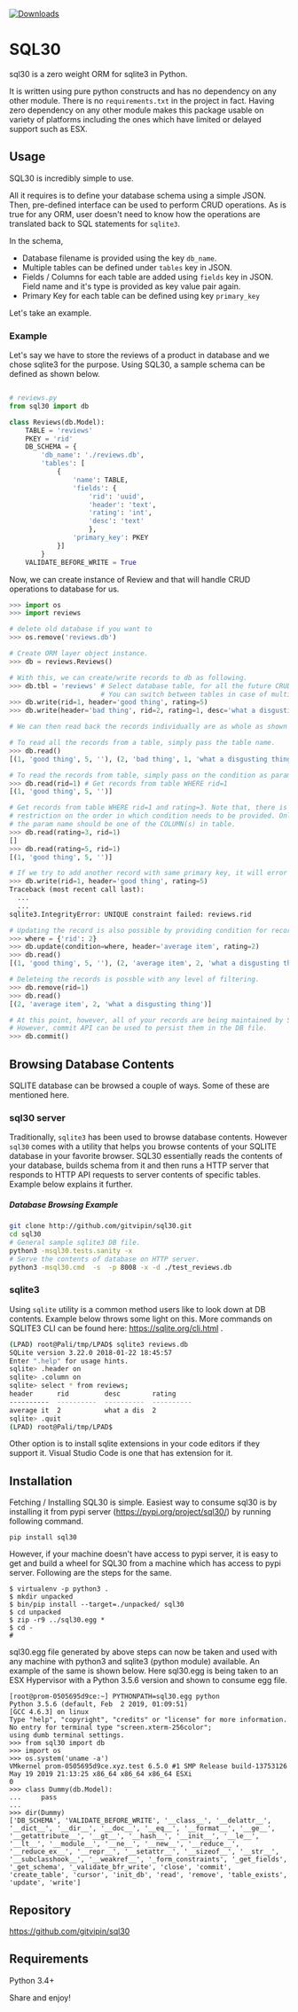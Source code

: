 [![Downloads](https://pepy.tech/badge/sql30)](https://pepy.tech/project/sql30)

# SQL30

sql30 is a zero weight ORM for sqlite3 in Python. 

It is written using pure python constructs and has no dependency on any other module. There is no `requirements.txt` in the project in fact. Having zero dependency on any other module makes this package usable on variety of platforms including the ones which have limited or delayed support such as ESX.


## Usage


SQL30 is incredibly simple to use. 

All it requires is to define your database schema using a simple JSON. Then, pre-defined interface can be used to perform CRUD operations. As is true for any ORM, user doesn't need to know how the operations are translated back to SQL statements for `sqlite3`. 

In the schema,
- Database filename is provided using the key `db_name`.
- Multiple tables can be defined under `tables` key in JSON.
- Fields / Columns for each table are added using `fields` key in JSON. Field name and it's type is provided as key value pair again.
- Primary Key for each table can be defined using key `primary_key`

Let's take an example. 

### Example

Let's say we have to store the reviews of a product in database and we chose sqlite3 for the purpose. Using SQL30, a sample schema can be defined as shown below.


```python

# reviews.py
from sql30 import db

class Reviews(db.Model):
    TABLE = 'reviews'
    PKEY = 'rid'
    DB_SCHEMA = {
        'db_name': './reviews.db',
        'tables': [
            {
                'name': TABLE,
                'fields': {
                    'rid': 'uuid',
                    'header': 'text',
                    'rating': 'int',
                    'desc': 'text'
                    },
                'primary_key': PKEY
            }]
        }
    VALIDATE_BEFORE_WRITE = True

```

Now, we can create instance of Review and that will handle CRUD operations to database for us. 

```python
>>> import os
>>> import reviews

# delete old database if you want to
>>> os.remove('reviews.db')

# Create ORM layer object instance.
>>> db = reviews.Reviews()

# With this, we can create/write records to db as following.
>>> db.tbl = 'reviews' # Select database table, for all the future CRUD operations.
                       # You can switch between tables in case of multiple tables in DB.
>>> db.write(rid=1, header='good thing', rating=5)
>>> db.write(header='bad thing', rid=2, rating=1, desc='what a disgusting thing')

# We can then read back the records individually are as whole as shown below.

# To read all the records from a table, simply pass the table name.
>>> db.read()
[(1, 'good thing', 5, ''), (2, 'bad thing', 1, 'what a disgusting thing')]

# To read the records from table, simply pass on the condition as params.
>>> db.read(rid=1) # Get records from table WHERE rid=1
[(1, 'good thing', 5, '')]

# Get records from table WHERE rid=1 and rating=3. Note that, there is no
# restriction on the order in which condition needs to be provided. Only
# the param name should be one of the COLUMN(s) in table.
>>> db.read(rating=3, rid=1)
[]
>>> db.read(rating=5, rid=1)
[(1, 'good thing', 5, '')]

# If we try to add another record with same primary key, it will error out.
>>> db.write(rid=1, header='good thing', rating=5)
Traceback (most recent call last):
  ...
  ...
sqlite3.IntegrityError: UNIQUE constraint failed: reviews.rid

# Updating the record is also possible by providing condition for records and updated values.
>>> where = {'rid': 2}
>>> db.update(condition=where, header='average item', rating=2)
>>> db.read()
[(1, 'good thing', 5, ''), (2, 'average item', 2, 'what a disgusting thing')]

# Deleteing the records is possble with any level of filtering.
>>> db.remove(rid=1)
>>> db.read()
[(2, 'average item', 2, 'what a disgusting thing')]

# At this point, however, all of your records are being maintained by SQLITE in-memory.
# However, commit API can be used to persist them in the DB file.
>>> db.commit()
```

## Browsing Database Contents

SQLITE database can be browsed a couple of ways. Some of these are mentioned here.

### sql30 server
Traditionally, `sqlite3` has been used to browse database contents. However `sql30` comes with a utility that helps you browse contents of your SQLITE database in your favorite browser. SQL30 essentially reads the contents of your database, builds schema from it and then runs a HTTP server that responds to HTTP API requests to server contents of specific tables. Example below explains it further.

##### Database Browsing Example

```bash
git clone http://github.com/gitvipin/sql30.git
cd sql30
# General sample sqlite3 DB file.
python3 -msql30.tests.sanity -x
# Serve the contents of database on HTTP server.
python3 -msql30.cmd  -s  -p 8008 -x -d ./test_reviews.db
```

### sqlite3
Using `sqlite` utility is a common method users like to look down at DB contents. Example below throws some light on this. More commands on SQLITE3 CLI can be found here: https://sqlite.org/cli.html .

```bash
(LPAD) root@Pali/tmp/LPAD$ sqlite3 reviews.db
SQLite version 3.22.0 2018-01-22 18:45:57
Enter ".help" for usage hints.
sqlite> .header on
sqlite> .column on
sqlite> select * from reviews;
header      rid         desc        rating
----------  ----------  ----------  ----------
average it  2           what a dis  2
sqlite> .quit
(LPAD) root@Pali/tmp/LPAD$
```

Other option is to install sqlite extensions in your code editors if they support it. Visual Studio Code is one that has extension for it.


## Installation

Fetching / Installing SQL30 is simple. Easiest way to consume sql30 is by installing it from pypi server (https://pypi.org/project/sql30/) by running following command. 

```
pip install sql30
```

However, if your machine doesn't have access to pypi server, it is easy to get and build a wheel for SQL30 from a machine which has access to pypi server. 
Following are the steps for the same. 

```
$ virtualenv -p python3 . 
$ mkdir unpacked
$ bin/pip install --target=./unpacked/ sql30
$ cd unpacked
$ zip -r9 ../sql30.egg *
$ cd -
# 
```

sql30.egg file generated by above steps can now be taken and used with any machine with python3 and sqlite3 (python module) available. An example of the same is shown below. Here sql30.egg is being taken to an ESX Hypervisor with a Python 3.5.6 version and shown to consume egg file. 

```
[root@prom-0505695d9ce:~] PYTHONPATH=sql30.egg python
Python 3.5.6 (default, Feb  2 2019, 01:09:51)
[GCC 4.6.3] on linux
Type "help", "copyright", "credits" or "license" for more information.
No entry for terminal type "screen.xterm-256color";
using dumb terminal settings.
>>> from sql30 import db
>>> import os
>>> os.system('uname -a')
VMkernel prom-0505695d9ce.xyz.test 6.5.0 #1 SMP Release build-13753126 May 19 2019 21:13:25 x86_64 x86_64 x86_64 ESXi
0
>>> class Dummy(db.Model):
...     pass
...
>>> dir(Dummy)
['DB_SCHEMA', 'VALIDATE_BEFORE_WRITE', '__class__', '__delattr__', '__dict__', '__dir__', '__doc__', '__eq__', '__format__', '__ge__', '__getattribute__', '__gt__', '__hash__', '__init__', '__le__', '__lt__', '__module__', '__ne__', '__new__', '__reduce__', '__reduce_ex__', '__repr__', '__setattr__', '__sizeof__', '__str__', '__subclasshook__', '__weakref__', '_form_constraints', '_get_fields', '_get_schema', '_validate_bfr_write', 'close', 'commit', 'create_table', 'cursor', 'init_db', 'read', 'remove', 'table_exists', 'update', 'write']
```

## Repository

https://github.com/gitvipin/sql30 


## Requirements

Python 3.4+

Share and enjoy!